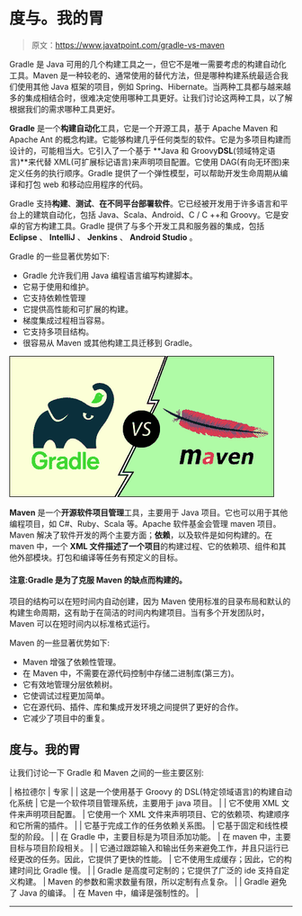 # 度与。我的胃

> 原文：<https://www.javatpoint.com/gradle-vs-maven>

Gradle 是 Java 可用的几个构建工具之一，但它不是唯一需要考虑的构建自动化工具。Maven 是一种较老的、通常使用的替代方法，但是哪种构建系统最适合我们使用其他 Java 框架的项目，例如 Spring、Hibernate。当两种工具都与越来越多的集成相结合时，很难决定使用哪种工具更好。让我们讨论这两种工具，以了解根据我们的需求哪种工具更好。

**Gradle** 是一个**构建自动化**工具，它是一个开源工具，基于 Apache Maven 和 Apache Ant 的概念构建。它能够构建几乎任何类型的软件。它是为多项目构建而设计的，可能相当大。它引入了一个基于 **Java 和 Groovy****DSL****(领域特定语言)**来代替 XML(可扩展标记语言)来声明项目配置。它使用 DAG(有向无环图)来定义任务的执行顺序。Gradle 提供了一个弹性模型，可以帮助开发生命周期从编译和打包 web 和移动应用程序的代码。

Gradle 支持**构建**、**测试**、**在不同平台部署软件**。它已经被开发用于许多语言和平台上的建筑自动化，包括 Java、Scala、Android、C / C ++和 Groovy。它是安卓的官方构建工具。Gradle 提供了与多个开发工具和服务器的集成，包括 **Eclipse** 、 **IntelliJ** 、 **Jenkins** 、 **Android Studio** 。

Gradle 的一些显著优势如下:

*   Gradle 允许我们用 Java 编程语言编写构建脚本。
*   它易于使用和维护。
*   它支持依赖性管理
*   它提供高性能和可扩展的构建。
*   梯度集成过程相当容易。
*   它支持多项目结构。
*   很容易从 Maven 或其他构建工具迁移到 Gradle。

![Gradle vs Maven](img/fcd123e3d953e6c5976d59e8a08aa8e7.png)

**Maven** 是一个**开源软件项目管理**工具，主要用于 Java 项目。它也可以用于其他编程项目，如 C#、Ruby、Scala 等。Apache 软件基金会管理 maven 项目。Maven 解决了软件开发的两个主要方面；**依赖**，以及软件是如何构建的。在 maven 中，一个 **XML 文件描述了一个项目**的构建过程、它的依赖项、组件和其他外部模块。打包和编译等任务有预定义的目标。

#### 注意:Gradle 是为了克服 Maven 的缺点而构建的。

项目的结构可以在短时间内自动创建，因为 Maven 使用标准的目录布局和默认的构建生命周期，这有助于在简洁的时间内构建项目。当有多个开发团队时，Maven 可以在短时间内以标准格式运行。

Maven 的一些显著优势如下:

*   Maven 增强了依赖性管理。
*   在 Maven 中，不需要在源代码控制中存储二进制库(第三方)。
*   它有效地管理分层依赖树。
*   它使调试过程更加简单。
*   它在源代码、插件、库和集成开发环境之间提供了更好的合作。
*   它减少了项目中的重复。

## 度与。我的胃

让我们讨论一下 Gradle 和 Maven 之间的一些主要区别:

| 格拉德尔 | 专家 |
| 这是一个使用基于 Groovy 的 DSL(特定领域语言)的构建自动化系统 | 它是一个软件项目管理系统，主要用于 java 项目。 |
| 它不使用 XML 文件来声明项目配置。 | 它使用一个 XML 文件来声明项目、它的依赖项、构建顺序和它所需的插件。 |
| 它基于完成工作的任务依赖关系图。 | 它基于固定和线性模型的阶段。 |
| 在 Gradle 中，主要目标是为项目添加功能。 | 在 maven 中，主要目标与项目阶段相关。 |
| 它通过跟踪输入和输出任务来避免工作，并且只运行已经更改的任务。因此，它提供了更快的性能。 | 它不使用生成缓存；因此，它的构建时间比 Gradle 慢。 |
| Gradle 是高度可定制的；它提供了广泛的 ide 支持自定义构建。 | Maven 的参数和需求数量有限，所以定制有点复杂。 |
| Gradle 避免了 Java 的编译。 | 在 Maven 中，编译是强制性的。 |

* * *